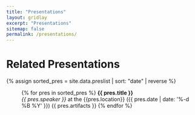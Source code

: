 ```yaml
---
title: "Presentations"
layout: gridlay
excerpt: "Presentations"
sitemap: false
permalink: /presentations/
---
```



# Related Presentations

{% assign sorted_pres = site.data.preslist | sort: "date" | reverse %}

<div style="padding-left: 40px;">

{% for pres in sorted_pres %}
  <b>{{ pres.title }}</b> <br />
  <em>{{ pres.speaker }} </em> at the {{pres.location}} ({{ pres.date | date: '%-d %B %Y' }}) {{ pres.artifacts }}
{% endfor %}

</div>
